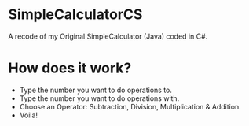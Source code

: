 # SimpleCalculatorCS
A recode of my Original SimpleCalculator (Java) coded in C#.

# How does it work?
- Type the number you want to do operations to.
- Type the number you want to do operations with.
- Choose an Operator: Subtraction, Division, Multiplication & Addition.
- Voila!
